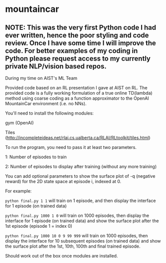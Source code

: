 # mountaincar

## NOTE: This was the very first Python code I had ever written, hence the poor styling and code review. Once I have some time I will improve the code. For better examples of my coding in Python please request access to my currently private NLP/vision based repos.

During my time on AIST's ML Team

Provided code based on an RL presentation I gave at AIST on RL. The provided code is a fully working formulation of a true online TD(lambda) method using coarse coding as a function approximator to the OpenAI MountainCar environment (i.e. no NNs).

You'll need to install the following modules:

gym (OpenAI)

Tiles (http://incompleteideas.net/rlai.cs.ualberta.ca/RLAI/RLtoolkit/tiles.html)


To run the program, you need to pass it at least two parameters.

1: Number of episodes to train

2: Number of episodes to display after training (without any more training)


You can add optional parameters to show the surface plot of -q (negative reward) for the 2D state space at episode i, indexed at 0. 

For example:

`python final.py 1 1` will train on 1 episode, and then display the interface for 1 episode (on trained data)

`python final.py 1000 1 0` will train on 1000 episodes, then display the interface for 1 episode (on trained data) and show the surface plot after the 1st episode (episode 1 = index 0)

`python final.py 1000 10 0 9 99 999` will train on 1000 episodes, then display the interface for 10 subsequent episodes (on trained data) and show the surface plot after the 1st, 10th, 100th and final trained episode.


Should work out of the box once modules are installed.
